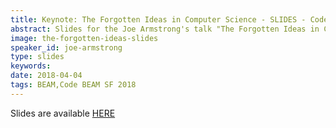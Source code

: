 ```yaml
---
title: Keynote: The Forgotten Ideas in Computer Science - SLIDES - Code BEAM SF 2018
abstract: Slides for the Joe Armstrong's talk "The Forgotten Ideas in Computer Science" - Code BEAM SF 2018
image: the-forgotten-ideas-slides
speaker_id: joe-armstrong
type: slides
keywords: 
date: 2018-04-04
tags: BEAM,Code BEAM SF 2018
---
```

Slides are available <a href="/uploads/media/default/0001/01/de7dfa6889612b31caf9ffa5b3377ee57be54cfd.pdf">HERE</a>

